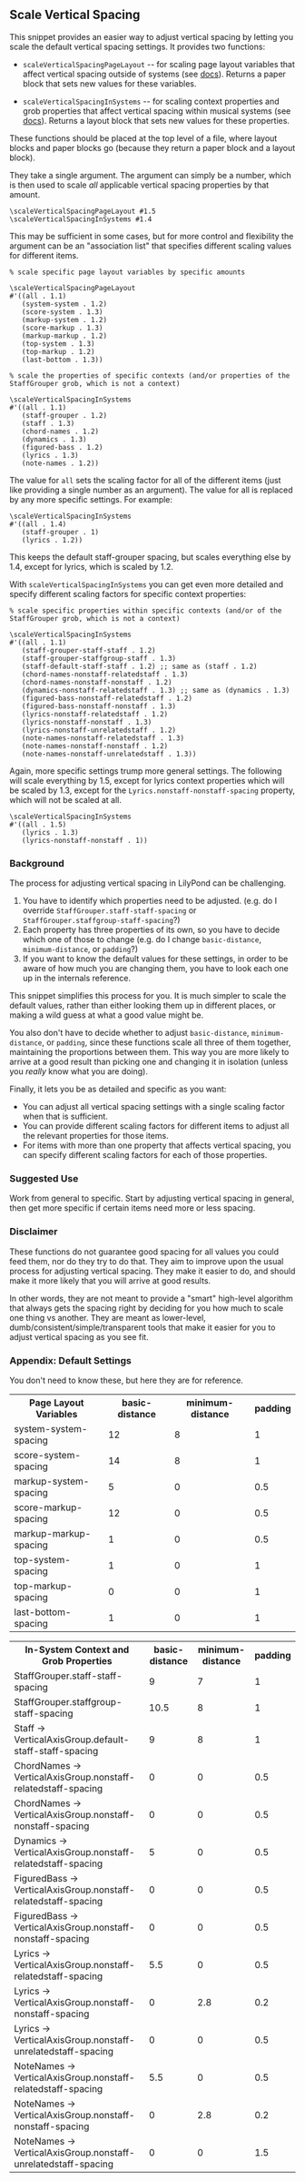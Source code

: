 ## Scale Vertical Spacing

This snippet provides an easier way to adjust vertical spacing by letting you scale the default vertical spacing settings.  It provides two functions:

* `scaleVerticalSpacingPageLayout` -- for scaling page layout variables that affect vertical spacing outside of systems (see [docs](http://lilypond.org/doc/v2.18/Documentation/notation/flexible-vertical-spacing-paper-variables)). Returns a paper block that sets new values for these variables.

* `scaleVerticalSpacingInSystems` -- for scaling context properties and grob properties that affect vertical spacing within musical systems (see [docs](http://lilypond.org/doc/v2.18/Documentation/notation/flexible-vertical-spacing-within-systems)). Returns a layout block that sets new values for these properties. 

These functions should be placed at the top level of a file, where layout blocks and paper blocks go (because they return a paper block and a layout block).  

They take a single argument.  The argument can simply be a number, which is then used to scale _all_ applicable vertical spacing properties by that amount. 

    \scaleVerticalSpacingPageLayout #1.5
    \scaleVerticalSpacingInSystems #1.4

This may be sufficient in some cases, but for more control and flexibility the argument can be an "association list" that specifies different scaling values for different items.

    % scale specific page layout variables by specific amounts
    
    \scaleVerticalSpacingPageLayout
    #'((all . 1.1)
       (system-system . 1.2)
       (score-system . 1.3)
       (markup-system . 1.2)
       (score-markup . 1.3)
       (markup-markup . 1.2)
       (top-system . 1.3)
       (top-markup . 1.2)
       (last-bottom . 1.3))

    % scale the properties of specific contexts (and/or properties of the StaffGrouper grob, which is not a context)
    
    \scaleVerticalSpacingInSystems
    #'((all . 1.1)
       (staff-grouper . 1.2)
       (staff . 1.3)
       (chord-names . 1.2)
       (dynamics . 1.3)
       (figured-bass . 1.2)
       (lyrics . 1.3)
       (note-names . 1.2))

The value for `all` sets the scaling factor for all of the different items (just like providing a single number as an argument).  The value for all is replaced by any more specific settings.  For example:

    \scaleVerticalSpacingInSystems
    #'((all . 1.4)
       (staff-grouper . 1)
       (lyrics . 1.2))

This keeps the default staff-grouper spacing, but scales everything else by 1.4, except for lyrics, which is scaled by 1.2.

With `scaleVerticalSpacingInSystems` you can get even more detailed and specify different scaling factors for specific context properties:

    % scale specific properties within specific contexts (and/or of the StaffGrouper grob, which is not a context)
    
    \scaleVerticalSpacingInSystems
    #'((all . 1.1)
       (staff-grouper-staff-staff . 1.2)
       (staff-grouper-staffgroup-staff . 1.3)
       (staff-default-staff-staff . 1.2) ;; same as (staff . 1.2)
       (chord-names-nonstaff-relatedstaff . 1.3)
       (chord-names-nonstaff-nonstaff . 1.2)
       (dynamics-nonstaff-relatedstaff . 1.3) ;; same as (dynamics . 1.3)
       (figured-bass-nonstaff-relatedstaff . 1.2)
       (figured-bass-nonstaff-nonstaff . 1.3)
       (lyrics-nonstaff-relatedstaff . 1.2)
       (lyrics-nonstaff-nonstaff . 1.3)
       (lyrics-nonstaff-unrelatedstaff . 1.2)
       (note-names-nonstaff-relatedstaff . 1.3)
       (note-names-nonstaff-nonstaff . 1.2)
       (note-names-nonstaff-unrelatedstaff . 1.3))


Again, more specific settings trump more general settings.  The following will scale everything by 1.5, except for lyrics context properties which will be scaled by 1.3, except for the `Lyrics.nonstaff-nonstaff-spacing` property, which will not be scaled at all.

    \scaleVerticalSpacingInSystems
    #'((all . 1.5)
       (lyrics . 1.3)
       (lyrics-nonstaff-nonstaff . 1))

### Background

The process for adjusting vertical spacing in LilyPond can be challenging.  

1. You have to identify which properties need to be adjusted. (e.g. do I override `StaffGrouper.staff-staff-spacing` or `StaffGrouper.staffgroup-staff-spacing`?)
2. Each property has three properties of its own, so you have to decide which one of those to change (e.g. do I change `basic-distance`, `minimum-distance`, or `padding`?)
3. If you want to know the default values for these settings, in order to be aware of how much you are changing them, you have to look each one up in the internals reference.

This snippet simplifies this process for you.  It is much simpler to scale the default values, rather than either looking them up in different places, or making a wild guess at what a good value might be. 

You also don't have to decide whether to adjust `basic-distance`, `minimum-distance`, or `padding`, since these functions scale all three of them together, maintaining the proportions between them. This way you are more likely to arrive at a good result than picking one and changing it in isolation (unless you _really_ know what you are doing).

Finally, it lets you be as detailed and specific as you want: 

* You can adjust all vertical spacing settings with a single scaling factor when that is sufficient.
* You can provide different scaling factors for different items to adjust all the relevant properties for those items. 
* For items with more than one property that affects vertical spacing, you can specify different scaling factors for each of those properties.

### Suggested Use

Work from general to specific.  Start by adjusting vertical spacing in general, then get more specific if certain items need more or less spacing.

### Disclaimer

These functions do not guarantee good spacing for all values you could feed them, nor do they try to do that. They aim to improve upon the usual process for adjusting vertical spacing. They make it easier to do, and should make it more likely that you will arrive at good results.

In other words, they are not meant to provide a "smart" high-level algorithm that always gets the spacing right by deciding for you how much to scale one thing vs another. They are meant as lower-level, dumb/consistent/simple/transparent tools that make it easier for you to adjust vertical spacing as you see fit.

### Appendix: Default Settings

You don't need to know these, but here they are for reference.

<table>
    <tr>
        <th>Page Layout Variables</th>
        <th>basic-distance</th>
        <th>minimum-distance</th>
        <th>padding</th>
    </tr>
    <tr>
        <td>system-system-spacing</td>
        <td>12</td>
        <td>8</td>
        <td>1</td>
    </tr>
    <tr>
        <td>score-system-spacing</td>
        <td>14</td>
        <td>8</td>
        <td>1</td>
    </tr>
    <tr>
        <td>markup-system-spacing</td>
        <td>5</td>
        <td>0</td>
        <td>0.5</td>
    </tr>
    <tr>
        <td>score-markup-spacing</td>
        <td>12</td>
        <td>0</td>
        <td>0.5</td>
    </tr>
    <tr>
        <td>markup-markup-spacing</td>
        <td>1</td>
        <td>0</td>
        <td>0.5</td>
    </tr>
    <tr>
        <td>top-system-spacing</td>
        <td>1</td>
        <td>0</td>
        <td>1</td>
    </tr>
    <tr>
        <td>top-markup-spacing</td>
        <td>0</td>
        <td>0</td>
        <td>1</td>
    </tr>
    <tr>
        <td>last-bottom-spacing</td>
        <td>1</td>
        <td>0</td>
        <td>1</td>
    </tr>
</table>

<table>
    <tr>
        <th>In-System Context and Grob Properties</th>
        <th>basic-distance</th>
        <th>minimum-distance</th>
        <th>padding</th>
    </tr>
    <tr>
        <td>StaffGrouper.staff-staff-spacing</td>
        <td>9</td>
        <td>7</td>
        <td>1</td>
    </tr>
    <tr>
        <td>StaffGrouper.staffgroup-staff-spacing</td>
        <td>10.5</td>
        <td>8</td>
        <td>1</td>
    </tr>
    <tr>
        <td>Staff -> VerticalAxisGroup.default-staff-staff-spacing</td>
        <td>9</td>
        <td>8</td>
        <td>1</td>
    </tr>
    <tr>
        <td>ChordNames -> VerticalAxisGroup.nonstaff-relatedstaff-spacing</td>
        <td>0</td>
        <td>0</td>
        <td>0.5</td>
    </tr>
    <tr>
        <td>ChordNames -> VerticalAxisGroup.nonstaff-nonstaff-spacing</td>
        <td>0</td>
        <td>0</td>
        <td>0.5</td>
    </tr>
    <tr>
        <td>Dynamics -> VerticalAxisGroup.nonstaff-relatedstaff-spacing</td>
        <td>5</td>
        <td>0</td>
        <td>0.5</td>
    </tr>
    <tr>
        <td>FiguredBass -> VerticalAxisGroup.nonstaff-relatedstaff-spacing</td>
        <td>0</td>
        <td>0</td>
        <td>0.5</td>
    </tr>
    <tr>
        <td>FiguredBass -> VerticalAxisGroup.nonstaff-nonstaff-spacing</td>
        <td>0</td>
        <td>0</td>
        <td>0.5</td>
    </tr>
    <tr>
        <td>Lyrics -> VerticalAxisGroup.nonstaff-relatedstaff-spacing</td>
        <td>5.5</td>
        <td>0</td>
        <td>0.5</td>
    </tr>
    <tr>
        <td>Lyrics -> VerticalAxisGroup.nonstaff-nonstaff-spacing</td>
        <td>0</td>
        <td>2.8</td>
        <td>0.2</td>
    </tr>
    <tr>
        <td>Lyrics -> VerticalAxisGroup.nonstaff-unrelatedstaff-spacing</td>
        <td>0</td>
        <td>0</td>
        <td>0.5</td>
    </tr>
    <tr>
        <td>NoteNames -> VerticalAxisGroup.nonstaff-relatedstaff-spacing</td>
        <td>5.5</td>
        <td>0</td>
        <td>0.5</td>
    </tr>
    <tr>
        <td>NoteNames -> VerticalAxisGroup.nonstaff-nonstaff-spacing</td>
        <td>0</td>
        <td>2.8</td>
        <td>0.2</td>
    </tr>
    <tr>
        <td>NoteNames -> VerticalAxisGroup.nonstaff-unrelatedstaff-spacing</td>
        <td>0</td>
        <td>0</td>
        <td>1.5</td>
    </tr>
</table>
            